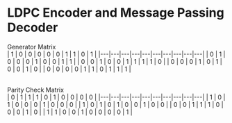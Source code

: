 # LDPC Encoder and Message Passing Decoder

Generator Matrix<br>
| 1 | 0 | 0 | 0 | 0 | 0 | 1 | 1 | 0 | 1 |
|---|---|---|---|---|---|---|---|---|---|
| 0 | 1 | 0 | 0 | 0 | 1 | 0 | 0 | 1 | 1 |
| 0 | 0 | 1 | 0 | 0 | 1 | 1 | 1 | 1 | 0 |
| 0 | 0 | 0 | 1 | 0 | 1 | 0 | 0 | 1 | 0 |
| 0 | 0 | 0 | 0 | 1 | 1 | 0 | 1 | 1 | 1 |<br><br>


Parity Check Matrix<br>
| 0 | 1 | 1 | 1 | 0 | 1 | 0 | 0 | 0 | 0 |
|---|---|---|---|---|---|---|---|---|---|
| 1 | 0 | 1 | 0 | 0 | 0 | 1 | 0 | 0 | 0 |
| 1 | 0 | 1 | 0 | 1 | 0 | 0 | 1 | 0 | 0 |
| 0 | 0 | 1 | 1 | 1 | 0 | 0 | 0 | 1 | 0 |
| 1 | 1 | 0 | 0 | 1 | 0 | 0 | 0 | 0 | 1 |<br><br>